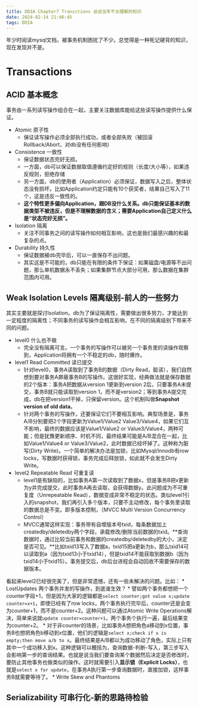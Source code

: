 ```yaml
---
title: DDIA Chapter7 Transctions 谈谈当年不太理解的知识
date: 2024-02-14 21:46:45
tags: DDIA
---
```


年少时阅读mysql文档，被事务机制困扰了不少。总觉得是一种死记硬背的知识，现在发现并不是。

# Transactions

## ACID 基本概念

事务由一系列读写操作组合在一起，主要关注数据库能给这些读写操作提供什么保证。

* Atomic 原子性
    * 保证读写操作必须全部执行成功，或者全部失败（被回滚 Rollback/Abort，对db没有任何影响）
* Consistence 一致性
    * 保证数据状态完好无损。
    * 一方面，db可以保证数据取值遵循约定好的规则（长度/大小等），如果违反规则，拒绝存储
    * 另一方面，db的使用者（Application）必须保证，数据写入之后，整体状态没有损坏。比如Application约定只能有10个获奖者，结果自己写入了11个，这是违反一致性的。
    * **这个特性更多偏向Application，跟DB没什么关系。db只能保证基本的数据类型不被违反，但是不理解数据的含义；需要Application自己定义什么是“状态完好无损”。**
* Isolation 隔离
    * 关注不同事务之间的读写操作如何相互影响，这也是我们最感兴趣的和最复杂的点。
* Durability 持久性
    * 保证数据被db完毕后，可以一直保存不出问题。
    * 其实这是不可能的，db只能在有限的条件下保证：如果磁盘/电源等不出问题，那么单机数据永不丢失；如果集群节点大部分可用，那么数据在集群范围内可用。

## Weak Isolation Levels 隔离级别-前人的一些努力
 
其实主要就是探讨Isolation。db为了保证隔离性，需要做出很多努力，才能达到一定程度的隔离性；不同事务的读写操作会相互影响，在不同的隔离级别下带来不同的问题。

* level0 什么也不做
    * 完全没有隔离可言。一个事务的写操作可以被另一个事务里的读操作观察到，Application将拥有一个不稳定的db，随时爆炸。
* level1 Read Committed 读已提交
    * 针对level0，事务A读取到了事务B的数据（Dirty Read，脏读），我们自然想到要对事务A屏蔽事务B的写操作。这很好实现，经典做法就是保存数据的2个版本：事务A把数据从version 1更新到version 2后，只要事务A未提交，事务B就只能读取到version 1，而不是version2；等到事务A提交完成，db在把version1干掉，只保留version。这个机制叫做**Snapshot version of old data**。
    * 针对两个事务的写操作，还要保证它们不要相互影响。典型场景是，事务A/B分别要把2个字段更新为Value1/Value2 Value3/Value4，如果它们互不影响，最终的数据应该是Value1/Value2 or Value3/Value4，两种可能；但是犹豫更新顺序、时机不同，最终结果可能是A/B混合在一起，比如Value1/Value4 or Value3/Value2，此时数据已经坏掉了。这种称为脏写(Dirty Write)。一个简单的解决办法是加锁，比如Mysql/Innodb有row locks，写数据时获得锁，事务完成后释放锁，如此就不会发生Dirty Write。
* level2 Repeatable Read 可重复读
    * level1是有缺陷的，比如事务A第一次读取到了数据x，但是事务B把x更新为y并完成提交，此时事务A再去读取，会获得数据y。此问题成为不可重复度（Unrepeatable Read），数据变成非常不稳定的状态。类似level1引入的snapshot，我们再引入多个版本，只要不主动修改，每个事务里读取的数据总是不变。即多版本控制，（MVCC Multi Version Concurrency Control）
    * MVCC通常这样实现：事务带有自增版本号txid，每条数据加上createdby/deletedby两个字段，承载修改/删除当前数据的txid。**查询数据时，通过比较当前事务和数据的createdby/deletedby的大小，决定是否可见。**比如txid13写入了数据a，txid15把a更新为b，那么txid14可以读取到a（因为txid13小于txid14），但是txid14不能获取到数据b（因为txid14小于txid15）。事务提交后，db后台进程会自动回收不需要保存的数据版本。

看起来level2已经很完美了，但是非常遗憾，还有一些未解决的问题。比如：
    * LostUpdates 两个事务并发的写操作，到底谁生效？
        * 譬如两个事务都想把一个counter字段+1，但是因为大家的逻辑都是```select counter;got value x;update counter=x+1```，即使已经有了row locks，两个事务执行完毕后，counter还是会变为counter+1，而不是counter+2。这种问题可以通过Atomic Write Operations解决，简单来说就```update counter=counter+1```，两个事务个执行一遍，最后结果变为counter+2。
        * 对于非counter的场景，比如事务A想把角色a移动到x位置，事务B也想把角色b移动到x位置，他们的逻辑是```select x;check if x is empty;then move a/b to x```。最终结果是A/B都以为成功移动了角色，实际上只有其中一个成功移入到x。这种逻辑可以概括为，查询数据-判断-写入，第三步写入会影响第一步的查询结果。也就是说当我们要查询某个数据然后决定是否修改时，要防止其他事务也做类似的操作。这时就需要引入**显示锁（Explicit Locks）**，也就是```select x for update```，在事务A执行第一步查询数据时，直接加锁，这样事务B就需要等待了。
    * Write Skew and Phantoms

## Serializability 可串行化-新的思路待检验
